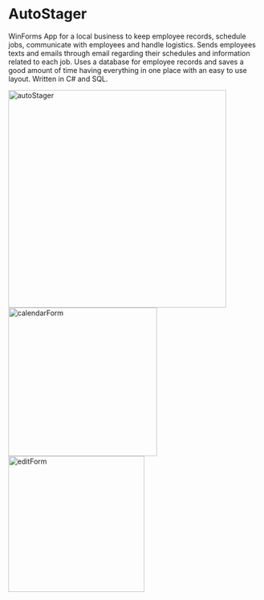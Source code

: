 # AutoStager
WinForms App for a local business to keep employee records, schedule jobs, communicate with employees and handle logistics. Sends employees texts and emails through email regarding their schedules and information related to each job. Uses a database for employee records and saves a good amount of time having everything in one place with an easy to use layout. Written in C# and SQL.

<img width="434" alt="autoStager" src="https://github.com/NatreJuris/AutoStager/assets/95266939/3a90201a-6527-47f5-9590-4feb76d8e729">
<img width="296" alt="calendarForm" src="https://github.com/NatreJuris/AutoStager/assets/95266939/0e4f62e2-1c5d-44df-8663-4fd5880d6bd1">
<img width="271" alt="editForm" src="https://github.com/NatreJuris/AutoStager/assets/95266939/232e924d-8228-4b44-94f2-9c15f7b6bc72">
